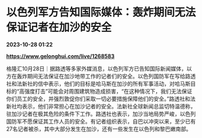 # 以色列军方告知国际媒体：轰炸期间无法保证记者在加沙的安全

**2023-10-28 01:22**

**https://www.gelonghui.com/live/1268583**

格隆汇10月28日｜据路透等多家外媒消息，以色列军方已告知国际新闻媒体，以方在轰炸期间无法保证在加沙地带工作的记者们的安全。以色列国防军在写给路透社和法新社的信中表示，他们的目标是哈马斯在加沙的所有军事活动，对哈马斯目标的“高强度打击”可能会对周围建筑物造成损害，“在这种情况下，我们无法保证你们员工的安全，并强烈敦促你们采取一切必要措施保障他们的安全。”路透社和法新社均表示，他们非常担心在加沙记者的安全。法新社全球新闻总监切特温德称，驻加沙记者在极其危险的条件下工作。路透社也表示，加沙当地局势严峻，以色列国防军不愿保证其工作人员的安全。有记者组织表示，自巴以冲突以来，至少已有27名记者被杀，其中大部分发生在加沙，还有一些发生在以色列和黎巴嫩南部。
